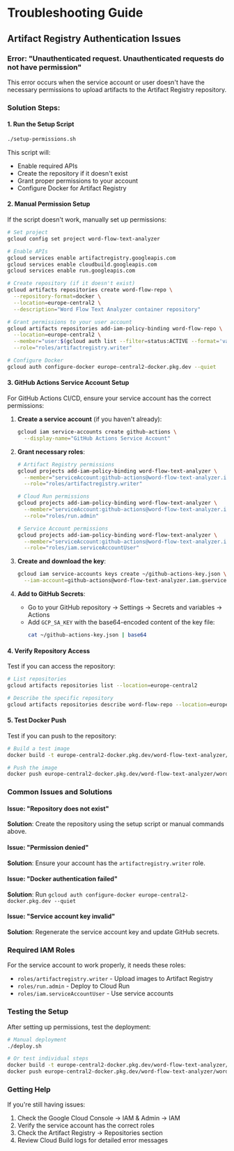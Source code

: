 # Troubleshooting Guide

## Artifact Registry Authentication Issues

### Error: "Unauthenticated request. Unauthenticated requests do not have permission"

This error occurs when the service account or user doesn't have the necessary permissions to upload artifacts to the Artifact Registry repository.

### Solution Steps:

#### 1. Run the Setup Script
```bash
./setup-permissions.sh
```

This script will:
- Enable required APIs
- Create the repository if it doesn't exist
- Grant proper permissions to your account
- Configure Docker for Artifact Registry

#### 2. Manual Permission Setup

If the script doesn't work, manually set up permissions:

```bash
# Set project
gcloud config set project word-flow-text-analyzer

# Enable APIs
gcloud services enable artifactregistry.googleapis.com
gcloud services enable cloudbuild.googleapis.com
gcloud services enable run.googleapis.com

# Create repository (if it doesn't exist)
gcloud artifacts repositories create word-flow-repo \
  --repository-format=docker \
  --location=europe-central2 \
  --description="Word Flow Text Analyzer container repository"

# Grant permissions to your user account
gcloud artifacts repositories add-iam-policy-binding word-flow-repo \
  --location=europe-central2 \
  --member="user:$(gcloud auth list --filter=status:ACTIVE --format='value(account)')" \
  --role="roles/artifactregistry.writer"

# Configure Docker
gcloud auth configure-docker europe-central2-docker.pkg.dev --quiet
```

#### 3. GitHub Actions Service Account Setup

For GitHub Actions CI/CD, ensure your service account has the correct permissions:

1. **Create a service account** (if you haven't already):
   ```bash
   gcloud iam service-accounts create github-actions \
     --display-name="GitHub Actions Service Account"
   ```

2. **Grant necessary roles**:
   ```bash
   # Artifact Registry permissions
   gcloud projects add-iam-policy-binding word-flow-text-analyzer \
     --member="serviceAccount:github-actions@word-flow-text-analyzer.iam.gserviceaccount.com" \
     --role="roles/artifactregistry.writer"

   # Cloud Run permissions
   gcloud projects add-iam-policy-binding word-flow-text-analyzer \
     --member="serviceAccount:github-actions@word-flow-text-analyzer.iam.gserviceaccount.com" \
     --role="roles/run.admin"

   # Service Account permissions
   gcloud projects add-iam-policy-binding word-flow-text-analyzer \
     --member="serviceAccount:github-actions@word-flow-text-analyzer.iam.gserviceaccount.com" \
     --role="roles/iam.serviceAccountUser"
   ```

3. **Create and download the key**:
   ```bash
   gcloud iam service-accounts keys create ~/github-actions-key.json \
     --iam-account=github-actions@word-flow-text-analyzer.iam.gserviceaccount.com
   ```

4. **Add to GitHub Secrets**:
   - Go to your GitHub repository → Settings → Secrets and variables → Actions
   - Add `GCP_SA_KEY` with the base64-encoded content of the key file:
     ```bash
     cat ~/github-actions-key.json | base64
     ```

#### 4. Verify Repository Access

Test if you can access the repository:

```bash
# List repositories
gcloud artifacts repositories list --location=europe-central2

# Describe the specific repository
gcloud artifacts repositories describe word-flow-repo --location=europe-central2
```

#### 5. Test Docker Push

Test if you can push to the repository:

```bash
# Build a test image
docker build -t europe-central2-docker.pkg.dev/word-flow-text-analyzer/word-flow-repo/word-flow:test .

# Push the image
docker push europe-central2-docker.pkg.dev/word-flow-text-analyzer/word-flow-repo/word-flow:test
```

### Common Issues and Solutions

#### Issue: "Repository does not exist"
**Solution**: Create the repository using the setup script or manual commands above.

#### Issue: "Permission denied"
**Solution**: Ensure your account has the `artifactregistry.writer` role.

#### Issue: "Docker authentication failed"
**Solution**: Run `gcloud auth configure-docker europe-central2-docker.pkg.dev --quiet`

#### Issue: "Service account key invalid"
**Solution**: Regenerate the service account key and update GitHub secrets.

### Required IAM Roles

For the service account to work properly, it needs these roles:
- `roles/artifactregistry.writer` - Upload images to Artifact Registry
- `roles/run.admin` - Deploy to Cloud Run
- `roles/iam.serviceAccountUser` - Use service accounts

### Testing the Setup

After setting up permissions, test the deployment:

```bash
# Manual deployment
./deploy.sh

# Or test individual steps
docker build -t europe-central2-docker.pkg.dev/word-flow-text-analyzer/word-flow-repo/word-flow:latest .
docker push europe-central2-docker.pkg.dev/word-flow-text-analyzer/word-flow-repo/word-flow:latest
```

### Getting Help

If you're still having issues:

1. Check the Google Cloud Console → IAM & Admin → IAM
2. Verify the service account has the correct roles
3. Check the Artifact Registry → Repositories section
4. Review Cloud Build logs for detailed error messages 